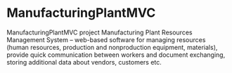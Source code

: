 # ManufacturingPlantMVC
ManufacturingPlantMVC project
Manufacturing Plant Resources Management System – web-based software for managing resources (human resources, production and nonproduction equipment, materials), provide quick communication between workers and document exchanging, storing additional data about vendors, customers etc.
